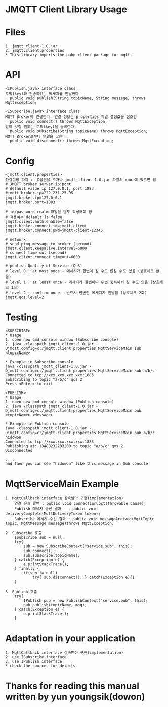 JMQTT Client Library Usage
===

# Files
    1. jmqtt_client-1.0.jar
    2. jmqtt.client.properties
    * This library imports the paho client package for mqtt.
     
# API
    <IPublish.java> interface class
    토픽(key)와 전송하려는 메세지를 전달한다
      public void publish(String topicName, String message) throws MqttException;
    
    <ISubscribe.java> interface class
    MQTT Broker에 연결한다. 연결 정보는 properties 파일 설정값을 참조함 
      public void connect() throws MqttException;
    받아 보길 원하는 토픽(key)을 등록한다.
      public void subscribe(String topicName) throws MqttException;
    MQTT Broker로부터 연결을 끊는다.
      public void disconnect() throws MqttException;
    
# Config
    <jmqtt.client.properties>
    환경설정 파일 : -D옵션을 주거나 jmqtt_client-1.0.jar 파일의 root에 있으면 됨
    # JMQTT broker server ip:port
    # default value ip 127.0.0.1, port 1883
    #jmqtt.broker.ip=222.231.25.95
    jmqtt.broker.ip=127.0.0.1
    jmqtt.broker.port=1883

    # id/password realm 파일을 별도 작성해야 함
    # 적용여부 default is false 
    jmqtt.client.auth.enable=false
    jmqtt.broker.connect.id=jmqtt-client
    jmqtt.broker.connect.pwd=jmqtt-client-12345

    # network
    # send ping message to broker (second)
    jmqtt.client.keepalive.interval=6000
    # connect time out (second)
    jmqtt.client.connect.timeout=6000

    # publish Quality of Service (QoS)
    # level 0 : at most once - 메세지가 한번이 갈 수도 않갈 수도 있음 (상호체크 없음)
    # level 1 : at least once - 메세지가 한번이나 두번 중복해서 갈 수도 있음 (상호체크 1회) 
    # level 2 : confirm once - 반드시 한번만 메세지가 전달됨 (상호체크 2회)
    jmqtt.qos.level=2
    
# Testing
    <SUBSCRIBE>
    * Usage
    1. open new cmd console window (Subscribe console)
    2. java -classpath jmqtt_client-1.0.jar -Djmqtt.config=c:/jmqtt.client.properties MqttServiceMain sub <topicName>
    
    * Example in Subscribe console
    java -classpath jmqtt_client-1.0.jar -Djmqtt.config=c:/jmqtt.client.properties MqttServiceMain sub a/b/c
    Connected to tcp://xxx.xxx.xxx.xxx:1883
    Subscribing to topic "a/b/c" qos 2
    Press <Enter> to exit
    
    <PUBLISH>
    * Usage
    1. open new cmd console window (Publish console)
    2. java -classpath jmqtt_client-1.0.jar -Djmqtt.config=c:/jmqtt.client.properties MqttServiceMain pub <topicName> <Message>
    
    * Example in Publish console
    java -classpath jmqtt_client-1.0.jar -Djmqtt.config=c:/jmqtt.client.properties MqttServiceMain pub a/b/c hidowon
    Connected to tcp://xxx.xxx.xxx.xxx:1883
    Publishing at: 13488232283200 to topic "a/b/c" qos 2
    Disconnected
    
    ....
    and then you can see "hidowon" like this message in Sub console

# MqttServiceMain Example
    1. MqttCallback interface 상속받아 구현(implementation)
        연결 유실 콜백 : public void connectionLost(Throwable cause);
        Publish 메세지 송신 결과   : public void deliveryComplete(MqttDeliveryToken token);
        Subscribe 메세지 수신 결과 : public void messageArrived(MqttTopic topic, MqttMessage message)throws MqttException;
    
    2. Subscribe 호출
        ISubscribe sub = null;
    	try{
			sub = new SubscribeContext("service.sub", this);
			sub.connect();
			sub.subscribe(topicName);
		} catch(Exception e) {
			e.printStackTrace();
		} finally {
			if(sub != null)
				try{ sub.disconnect(); } catch(Exception e){}
		}

    3. Publish 호출 
        try{
			IPublish pub = new PublishContext("service.pub", this);
			pub.publish(topicName, msg);
		} catch(Exception e) {
			e.printStackTrace();
		}
    
# Adaptation in your application
    1. MqttCallback interface 상속받아 구현(implementation)
    2. use ISubscribe interface
    3. use IPublish interface
    * check the sources for details
    
# Thanks for reading this manual written by yun youngsik(dowon)
    